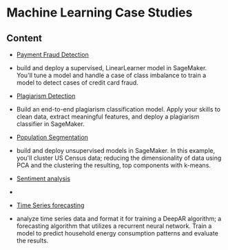 # Machine Learning Case Studies

## Content

* [Payment Fraud Detection](/Payment_Fraud_Detection)
- build and deploy a supervised, LinearLearner model in SageMaker. You'll tune a model and handle a case of class imbalance to train a model to detect cases of credit card fraud.
* [Plagiarism Detection](/Plagiarism_Detection)
- Build an end-to-end plagiarism classification model. Apply your skills to clean data, extract meaningful features, and deploy a plagiarism classifier in SageMaker.

* [Population Segmentation](/Population_Segmentation)
- build and deploy unsupervised models in SageMaker. In this example, you'll cluster US Census data; reducing the dimensionality of data using PCA and the clustering the resulting, top components with k-means.

* [Sentiment analysis](/Sentiment-analysis-Sagemaker)
- 
* [Time Series forecasting](/Time_Series_Forecasting)
- analyze time series data and format it for training a DeepAR algorithm; a forecasting algorithm that utilizes a recurrent neural network. Train a model to predict household energy consumption patterns and evaluate the results.
